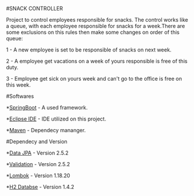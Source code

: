#SNACK CONTROLLER

Project to control employees responsible for snacks. The control works like a queue, with each employee responsible for snacks for a week.There are some exclusions on this rules then make some changes on order of this queue:

1 - A new employee is set to be responsible of snacks on next week.

2 - A employee get vacations on a week of yours responsible is free of this duty.

3 - Employee get sick on yours week and can't go to the office is free on this week.

#Softwares

*[SpringBoot](https://spring.io/projects/spring-boot) - A used framework.

*[Eclipse IDE](https://www.eclipse.org/downloads/) - IDE utilized on this project.

*[Maven](https://maven.apache.org/) - Dependecy mananger.

#Dependecy and Version

*[Data JPA](https://spring.io/projects/spring-data-jpa) - Version 2.5.2

*[Validation](https://mvnrepository.com/artifact/javax.validation/validation-api) - Version 2.5.2

*[Lombok](https://projectlombok.org/) - Version 1.18.20

*[H2 Databse](https://www.h2database.com/html/main.html) - Version 1.4.2